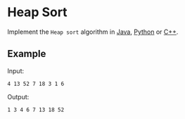 # Heap Sort

Implement the `Heap sort` algorithm in [Java](HeapSort.java), [Python](heap_sort.py)
or [C++](heap_sort.cpp).

## Example

Input:
```
4 13 52 7 18 3 1 6
```

Output:
```
1 3 4 6 7 13 18 52
```
